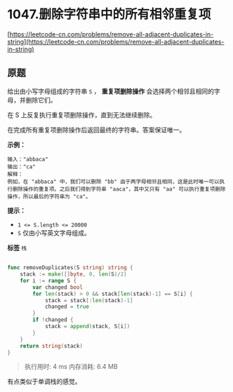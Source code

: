 # 1047.删除字符串中的所有相邻重复项
[https://leetcode-cn.com/problems/remove-all-adjacent-duplicates-in-string](https://leetcode-cn.com/problems/remove-all-adjacent-duplicates-in-string) 
## 原题
给出由小写字母组成的字符串 `S` ， **重复项删除操作** 会选择两个相邻且相同的字母，并删除它们。

在 S 上反复执行重复项删除操作，直到无法继续删除。

在完成所有重复项删除操作后返回最终的字符串。答案保证唯一。

 

 **示例：** 

```
输入："abbaca"
输出："ca"
解释：
例如，在 "abbaca" 中，我们可以删除 "bb" 由于两字母相邻且相同，这是此时唯一可以执行删除操作的重复项。之后我们得到字符串 "aaca"，其中又只有 "aa" 可以执行重复项删除操作，所以最后的字符串为 "ca"。

```
 

 **提示：** 
-  `1 <= S.length <= 20000` 
-  `S` 仅由小写英文字母组成。
 
**标签**
`栈` 


## 
```go
func removeDuplicates(S string) string {
	stack := make([]byte, 0, len(S)/2)
	for i := range S {
		var changed bool
		for len(stack) > 0 && stack[len(stack)-1] == S[i] {
			stack = stack[:len(stack)-1]
			changed = true
		}
		if !changed {
			stack = append(stack, S[i])
		}
	}
	return string(stack)
}
```
>执行用时: 4 ms
内存消耗: 6.4 MB

有点类似于单调栈的感觉。
